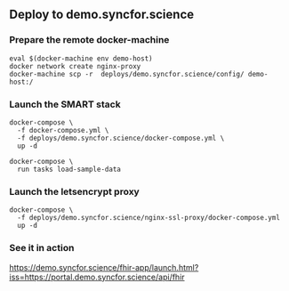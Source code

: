 ## Deploy to demo.syncfor.science


### Prepare the remote docker-machine

```
eval $(docker-machine env demo-host)
docker network create nginx-proxy
docker-machine scp -r  deploys/demo.syncfor.science/config/ demo-host:/
```

### Launch the SMART stack

```
docker-compose \
  -f docker-compose.yml \
  -f deploys/demo.syncfor.science/docker-compose.yml \
  up -d

docker-compose \
  run tasks load-sample-data
```



### Launch the letsencrypt proxy

```
docker-compose \
  -f deploys/demo.syncfor.science/nginx-ssl-proxy/docker-compose.yml
  up -d
```

### See it in action

https://demo.syncfor.science/fhir-app/launch.html?iss=https://portal.demo.syncfor.science/api/fhir
